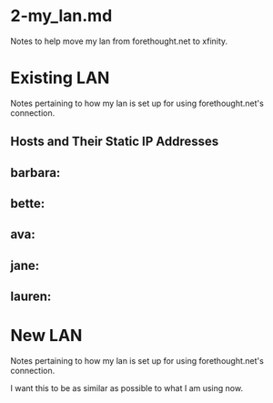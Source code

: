 
# 2-my_lan.md

Notes to help move my lan from forethought.net to xfinity.

# Existing LAN

Notes pertaining to how my lan is set up for using forethought.net's connection.

## Hosts and Their Static IP Addresses

## barbara:

## bette:

## ava:

## jane:

## lauren:

# New LAN

Notes pertaining to how my lan is set up for using forethought.net's connection.

I want this to be as similar as possible to what I am using now.


